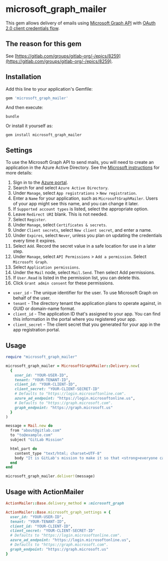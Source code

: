 # microsoft_graph_mailer

This gem allows delivery of emails using [Microsoft Graph API](https://docs.microsoft.com/en-us/graph/api/user-sendmail) with [OAuth 2.0 client credentials flow](https://docs.microsoft.com/en-us/azure/active-directory/develop/v2-oauth2-client-creds-grant-flow).

## The reason for this gem

See [https://gitlab.com/groups/gitlab-org/-/epics/8259](https://gitlab.com/groups/gitlab-org/-/epics/8259).

## Installation

Add this line to your application's Gemfile:

```ruby
gem 'microsoft_graph_mailer'
```

And then execute:

```shell
bundle
```

Or install it yourself as:

```shell
gem install microsoft_graph_mailer
```

## Settings

To use the Microsoft Graph API to send mails, you will
need to create an application in the Azure Active Directory. See the
[Microsoft instructions](https://docs.microsoft.com/en-us/azure/active-directory/develop/quickstart-register-app) for more details:

1. Sign in to the [Azure portal](https://portal.azure.com).
1. Search for and select `Azure Active Directory`.
1. Under `Manage`, select `App registrations` > `New registration`.
1. Enter a `Name` for your application, such as `MicrosoftGraphMailer`. Users of your app might see this name, and you can change it later.
1. If `Supported account types` is listed, select the appropriate option.
1. Leave `Redirect URI` blank. This is not needed.
1. Select `Register`.
1. Under `Manage`, select `Certificates & secrets`.
1. Under `Client secrets`, select `New client secret`, and enter a name.
1. Under `Expires`, select `Never`, unless you plan on updating the credentials every time it expires.
1. Select `Add`. Record the secret value in a safe location for use in a later step.
1. Under `Manage`, select `API Permissions` > `Add a permission`. Select `Microsoft Graph`.
1. Select `Application permissions`.
1. Under the `Mail` node, select `Mail.Send`. Then select Add permissions.
1. If `User.Read` is listed in the permission list, you can delete this.
1. Click `Grant admin consent` for these permissions.

- `user_id` - The unique identifier for the user. To use Microsoft Graph on behalf of the user.
- `tenant` - The directory tenant the application plans to operate against, in GUID or domain-name format.
- `client_id` - The application ID that's assigned to your app. You can find this information in the portal where you registered your app.
- `client_secret` - The client secret that you generated for your app in the app registration portal.

## Usage

```ruby
require "microsoft_graph_mailer"

microsoft_graph_mailer = MicrosoftGraphMailer::Delivery.new(
  {
    user_id: "YOUR-USER-ID",
    tenant: "YOUR-TENANT-ID",
    client_id: "YOUR-CLIENT-ID",
    client_secret: "YOUR-CLIENT-SECRET-ID"
    # Defaults to "https://login.microsoftonline.com".
    azure_ad_endpoint: "https://login.microsoftonline.us",
    # Defaults to "https://graph.microsoft.com".
    graph_endpoint: "https://graph.microsoft.us"
  }
)

message = Mail.new do
  from "about@gitlab.com"
  to "to@example.com"
  subject "GitLab Mission"

  html_part do
    content_type "text/html; charset=UTF-8"
    body "It is GitLab's mission to make it so that <strong>everyone can contribute</strong>."
  end
end

microsoft_graph_mailer.deliver!(message)
```

## Usage with ActionMailer

```ruby
ActionMailer::Base.delivery_method = :microsoft_graph

ActionMailer::Base.microsoft_graph_settings = {
  user_id: "YOUR-USER-ID",
  tenant: "YOUR-TENANT-ID",
  client_id: "YOUR-CLIENT-ID",
  client_secret: "YOUR-CLIENT-SECRET-ID"
  # Defaults to "https://login.microsoftonline.com".
  azure_ad_endpoint: "https://login.microsoftonline.us",
  # Defaults to "https://graph.microsoft.com".
  graph_endpoint: "https://graph.microsoft.us"
}
```
